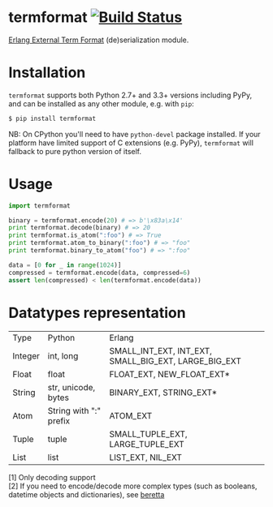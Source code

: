 # termformat [![Build Status](https://travis-ci.org/tyrannosaurus/termformat.svg?branch=master)](https://travis-ci.org/tyrannosaurus/termformat)

[Erlang External Term Format](http://erlang.org/doc/apps/erts/erl_ext_dist.html) (de)serialization module.

# Installation

`termformat` supports both Python 2.7+ and 3.3+ versions including PyPy, and can be installed as any other module, e.g. with `pip`:

```bash
$ pip install termformat
```
NB: On CPython you'll need to have `python-devel` package installed. If your platform have limited support of C extensions (e.g. PyPy), `termformat` will fallback to pure python version of itself. 

# Usage

```python
import termformat

binary = termformat.encode(20) # => b'\x83a\x14'
print termformat.decode(binary) # => 20
print termformat.is_atom(":foo") # => True
print termformat.atom_to_binary(":foo") # => "foo"
print termformat.binary_to_atom("foo") # => ":foo"

data = [0 for _ in range(1024)]
compressed = termformat.encode(data, compressed=6)
assert len(compressed) < len(termformat.encode(data))

```

# Datatypes representation

<table>
    <tr>
        <td>Type</td>
        <td>Python</td>
        <td>Erlang</td>
    </tr>
    <tr>
        <td>Integer</td>
        <td>int, long</td>
        <td>SMALL_INT_EXT, INT_EXT, SMALL_BIG_EXT, LARGE_BIG_EXT</td>
    </tr>
    <tr>
        <td>Float</td>
        <td>float</td>
        <td>FLOAT_EXT, NEW_FLOAT_EXT*</td>
    </tr>
    <tr>
        <td>String</td>
        <td>str, unicode, bytes</td>
        <td>BINARY_EXT, STRING_EXT*</td>
    </tr>
    <tr>
        <td>Atom</td>
        <td>String with ":" prefix</td>
        <td>ATOM_EXT</td>
    </tr>
    <tr>
        <td>Tuple</td>
        <td>tuple</td>
        <td>SMALL_TUPLE_EXT, LARGE_TUPLE_EXT</td>
    </tr>
    <tr>
        <td>List</td>
        <td>list</td>
        <td>LIST_EXT, NIL_EXT</td>
    </tr>
</table>

[1] Only decoding support  
[2] If you need to encode/decode more complex types (such as booleans, datetime objects and dictionaries), see [beretta](https://github.com/tyrannosaurus/beretta)  

